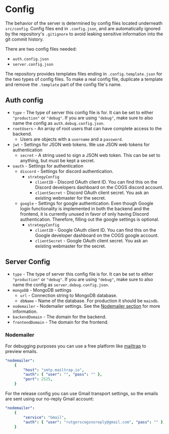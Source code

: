 # Config

The behavior of the server is determined by config files located underneath `src/config`. Config files end in `.config.json`, and are automatically ignored by the repository's `.gitignore` to avoid leaking sensitive information into the git commit history.

There are two config files needed:

-   `auth.config.json`
-   `server.config.json`

The repository provides templates files ending in `.config.template.json` for the two types of config files. To make a real config file, duplicate a template and remove the `.template` part of the config file's name.

## Auth config

-   `type` - The type of server this config file is for. It can be set to either `"production"` or `"debug"`. If you are using `"debug"`, make sure to also name the config as `auth.debug.config.json`.
-   `rootUsers` - An array of root users that can have complete access to the backend.
    -   Users are objects with a `username` and a `password`.
-   `jwt` - Settings for JSON web tokens. We use JSON web tokens for authentication
    -   `secret` - A string used to sign a JSON web token. This can be set to anything, but must be kept a secret.
-   `oauth` - Settings for authentication
    -   `discord` - Settings for discord authentication.
        -   `strategyConfig`
            -   `clientID` - Discord OAuth client ID. You can find this on the Discord developers dashboard on the COGS discord account.
            -   `clientSecret` - Discord OAuth client secret. You ask an existing webmaster for the secret.
    -   `google` - Settings for google authentication. Even though Google login functionality is implemented in both the backend and the frontend, it is currently unused in favor of only having Discord authentication. Therefore, filling out the google settings is optional.
        -   `strategyConfig`
            -   `clientID` - Google OAuth client ID. You can find this on the Google developer dashboard on the COGS google account.
            -   `clientSecret` - Google OAuth client secret. You ask an existing webmaster for the secret.

## Server Config

-   `type` - The type of server this config file is for. It can be set to either `"production"` or `"debug"`. If you are using `"debug"`, make sure to also name the config as `server.debug.config.json`.
-   `mongoDB` - MongoDB settings
    -   `url` - Connection string to MongoDB database.
    -   `dbName` - Name of the database. For production it should be `maindb`.
-   `nodemailer` - Nodemailer settings. See the [Nodemailer section](#nodemailer) for more information.
-   `backendDomain` - The domain for the backend.
-   `frontendDomain` - The domain for the frontend.

### Nodemailer

For debugging purposes you can use a free platform like [mailtrap](https://mailtrap.io/) to preview emails.

```yaml
"nodemailer":
    {
        "host": "smtp.mailtrap.io",
        "auth": { "user": "", "pass": "" },
        "port": 2525,
    }
```

For the release config you can use Gmail transport settings, so the emails are sent using our no-reply Gmail account:

```yaml
"nodemailer":
    {
        "service": "Gmail",
        "auth": { "user": "rutgerscogsnoreply@gmail.com", "pass": "" },
    }
```
